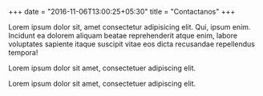 +++
date = "2016-11-06T13:00:25+05:30"
title = "Contactanos"
+++

Lorem ipsum dolor sit, amet consectetur adipisicing elit. 
Qui, ipsum enim. Incidunt ea dolorem aliquam beatae reprehenderit atque enim, 
labore voluptates sapiente itaque suscipit vitae eos dicta recusandae repellendus tempora!

Lorem ipsum dolor sit amet, consectetuer adipiscing elit.

Lorem ipsum dolor sit amet, consectetuer adipiscing elit.
